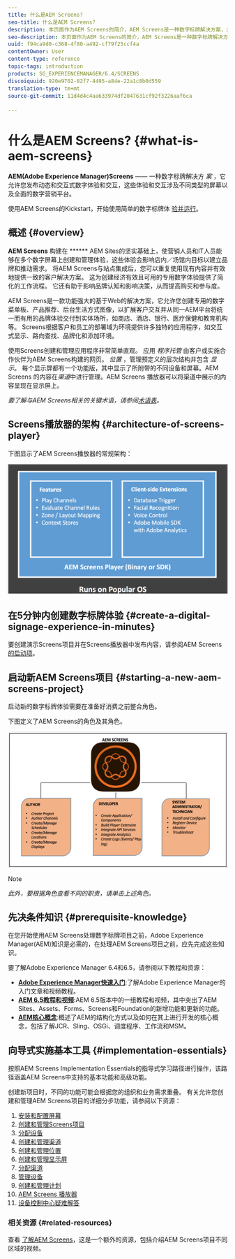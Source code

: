 ```yaml
---
title: 什么是AEM Screens?
seo-title: 什么是AEM Screens?
description: 本页面作为AEM Screens的简介，AEM Screens是一种数字标牌解决方案，允许您发布动态和交互式数字体验和交互，这些体验和交互涉及不同类型的屏幕以及全面的数字营销平台。 它概述了Screens架构，其中包含项目开发中涉及的各种角色。
seo-description: 本页面作为AEM Screens的简介，AEM Screens是一种数字标牌解决方案，允许您发布动态和交互式数字体验和交互，这些体验和交互涉及不同类型的屏幕以及全面的数字营销平台。 它概述了Screens架构，其中包含项目开发中涉及的各种角色。
uuid: f94ca9d0-c368-4f80-a492-cf79f25ccf4a
contentOwner: User
content-type: reference
topic-tags: introduction
products: SG_EXPERIENCEMANAGER/6.4/SCREENS
discoiquuid: 920e9702-82f7-4495-a84e-22a1c8b0d559
translation-type: tm+mt
source-git-commit: 11d4d4c4aa633974df2047631cf92f3226aaf6ca

---
```



# 什么是AEM Screens? {#what-is-aem-screens}

**AEM(Adobe Experience Manager)Screens** —— 一种数字标牌解决方 *案* ，它允许您发布动态和交互式数字体验和交互，这些体验和交互涉及不同类型的屏幕以及全面的数字营销平台。

使用AEM Screens的Kickstart，开始使用简单的数字标牌体 [验并运行](kickstart-for-aem-screens.md)。

## 概述 {#overview}

**AEM Screens** 构建在 ****** AEM Sites的坚实基础上，使营销人员和IT人员能够在多个数字屏幕上创建和管理体验，这些体验会影响店内／场馆内目标以建立品牌和推动需求。 将AEM Screens与站点集成后，您可以重复使用现有内容并有效地提供一致的客户解决方案。 这为创建经济有效且可用的专用数字体验提供了简化的工作流程。 它还有助于影响品牌认知和影响决策，从而提高购买和参与度。

AEM Screens是一款功能强大的基于Web的解决方案，它允许您创建专用的数字菜单板、产品推荐、后台生活方式图像，以扩展客户交互并从同一AEM平台将统一而有用的品牌体验交付到实体场所，如商店、酒店、银行、医疗保健和教育机构等。 Screens根据客户和员工的部署域为环境提供许多独特的应用程序，如交互式显示、路向查找、品牌化和添加环境。

使用Screens创建和管理应用程序非常简单直观。 应用 *程序托管* 由客户或实施合作伙伴为AEM Screens构建的网页。 *位置* ，管理预定义的层次结构并包含 *显示*。 每个显示屏都有一个功能版，其中显示了所附带的不同设备和屏幕。AEM Screens 的内容在&#x200B;*渠道*&#x200B;中进行管理。AEM Screens 播放器可以将渠道中展示的内容呈现在显示屏上。

*要了解与AEM Screens相关的关键术语，请参阅[术语表](screens-glossary.md)。*

## Screens播放器的架构 {#architecture-of-screens-player}

下图显示了AEM Screens播放器的常规架构：

![chlimage_1-40](assets/chlimage_1-40.png)

## 在5分钟内创建数字标牌体验 {#create-a-digital-signage-experience-in-minutes}

要创建演示Screens项目并在Screens播放器中发布内容，请参阅AEM Screens [的启动项](kickstart-for-aem-screens.md)。

## 启动新AEM Screens项目 {#starting-a-new-aem-screens-project}

启动新的数字标牌体验需要在准备好消费之前整合角色。

下图定义了AEM Screens的角色及其角色。

![chlimage_1-41](assets/chlimage_1-41.png)

>[!NOTE]
>
>*此外，要根据角色查看不同的职责，请单击上述角色。*

## 先决条件知识 {#prerequisite-knowledge}

在您开始使用AEM Screens处理数字标牌项目之前，Adobe Experience Manager(AEM)知识是必需的，在处理AEM Screens项目之前，应先完成这些知识。

要了解Adobe Experience Manager 6.4和6.5，请参阅以下教程和资源：

* **[Adobe Experience Manager快速入门](https://helpx.adobe.com/experience-manager/get-started.html)**:了解Adobe Experience Manager的入门文章和视频教程。
* **[AEM 6.5教程和视频](https://helpx.adobe.com/experience-manager/kt/index/aem-6-5-videos.html)**:AEM 6.5版本中的一组教程和视频，其中突出了AEM Sites、Assets、Forms、Screens和Foundation的新增功能和更新的功能。
* **[AEM核心概念](https://docs.adobe.com/content/help/en/experience-manager-64/developing/introduction/the-basics.html)**:概述了AEM的结构化方式以及如何在其上进行开发的核心概念，包括了解JCR、Sling、OSGi、调度程序、工作流和MSM。

## 向导式实施基本工具 {#implementation-essentials}

按照AEM Screens Implementation Essentials的指导式学习路径进行操作，该路径涵盖AEM Screens中支持的基本功能和高级功能。

创建新项目时，不同的功能可能会根据您的组织和业务需求重叠。 有关允许您创建和管理AEM Screens项目的详细分步功能，请参阅以下资源：

1. [安装和配置屏幕](configuring-screens-introduction.md)
1. [创建和管理Screens项目](creating-a-screens-project.md)
1. [分配设备](managing-devices.md)
1. [创建和管理渠道](managing-channels.md)
1. [创建和管理位置](managing-locations.md)
1. [创建和管理显示屏](managing-displays.md)
1. [分配渠道](channel-assignment.md)
1. [管理设备](managing-devices.md)
1. [创建和管理计划](managing-schedules.md)
1. [AEM Screens 播放器](working-with-screens-player.md)
1. [设备控制中心疑难解答](monitoring-screens.md)


### 相关资源 {#related-resources}

查看 [了解AEM Screens](screens-concepts-feature-video-understand.md)，这是一个额外的资源，包括介绍AEM Screens项目不同区域的视频。
